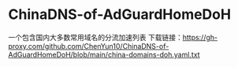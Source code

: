 # ChinaDNS-of-AdGuardHomeDoH
一个包含国内大多数常用域名的分流加速列表
下载链接：https://gh-proxy.com/github.com/ChenYun10/ChinaDNS-of-AdGuardHomeDoH/blob/main/china-domains-doh.yaml.txt
